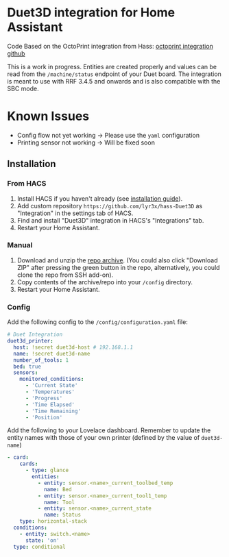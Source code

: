 # Duet3D integration for Home Assistant

Code Based on the OctoPrint integration from Hass: [octoprint integration github](https://github.com/home-assistant/home-assistant/tree/dev/homeassistant/components/octoprint)

This is a work in progress. Entities are created properly and values can be read from the `/machine/status` endpoint of your Duet board. The integration is meant to use with RRF 3.4.5 and onwards and is also compatible with the SBC mode.

# Known Issues
* Config flow not yet working -> Please use the `yaml` configuration 
* Printing sensor not working -> Will be fixed soon

## Installation

### From HACS

1. Install HACS if you haven't already (see [installation guide](https://hacs.xyz/docs/configuration/basic)).
2. Add custom repository `https://github.com/lyr3x/hass-Duet3D` as "Integration" in the settings tab of HACS.
3. Find and install "Duet3D" integration in HACS's "Integrations" tab.
4. Restart your Home Assistant.

### Manual

1. Download and unzip the [repo archive](https://github.com/lyr3x/hass-Duet3D/archive/master.zip). (You could also click "Download ZIP" after pressing the green button in the repo, alternatively, you could clone the repo from SSH add-on).
2. Copy contents of the archive/repo into your `/config` directory.
3. Restart your Home Assistant.

### Config
Add the following config to the `/config/configuration.yaml` file:

```yaml
# Duet Integration
duet3d_printer:
  host: !secret duet3d-host # 192.168.1.1
  name: !secret duet3d-name
  number_of_tools: 1
  bed: true
  sensors:
    monitored_conditions:
      - 'Current State'
      - 'Temperatures'
      - 'Progress'
      - 'Time Elapsed'
      - 'Time Remaining'
      - 'Position'
```

Add the following to your Lovelace dashboard. Remember to update the entity names with those of your own printer (defined by the value of `duet3d-name`)
```yaml
- card:
    cards:
      - type: glance
        entities:
          - entity: sensor.<name>_current_toolbed_temp
            name: Bed
          - entity: sensor.<name>_current_tool1_temp
            name: Tool
          - entity: sensor.<name>_current_state
            name: Status
    type: horizontal-stack
  conditions:
    - entity: switch.<name>
      state: 'on'
  type: conditional
```
